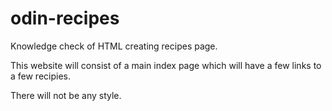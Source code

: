 # odin-recipes
Knowledge check of HTML creating recipes page. 

This website will consist of a main index page which will have a few links to a few recipies.

There will not be any style.